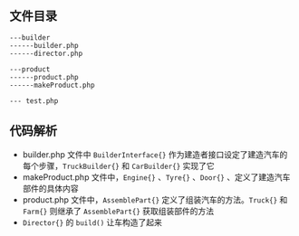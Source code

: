 ## 文件目录

```angular2html
---builder
------builder.php
------director.php

---product
------product.php
------makeProduct.php

--- test.php
```

## 代码解析

- builder.php 文件中 `BuilderInterface{}` 作为建造者接口设定了建造汽车的每个步骤，`TruckBuilder{}` 和 `CarBuilder{}` 实现了它
- makeProduct.php 文件中，`Engine{}` 、`Tyre{}` 、`Door{}` 、定义了建造汽车部件的具体内容
- product.php 文件中，`AssemblePart{}` 定义了组装汽车的方法。`Truck{}` 和 `Farm{}` 则继承了 `AssemblePart{}` 获取组装部件的方法
- `Director{}` 的 `build()` 让车构造了起来